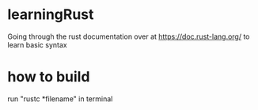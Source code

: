 # learningRust
Going through the rust documentation over at https://doc.rust-lang.org/ to learn basic syntax 

# how to build
run "rustc *filename" in terminal
